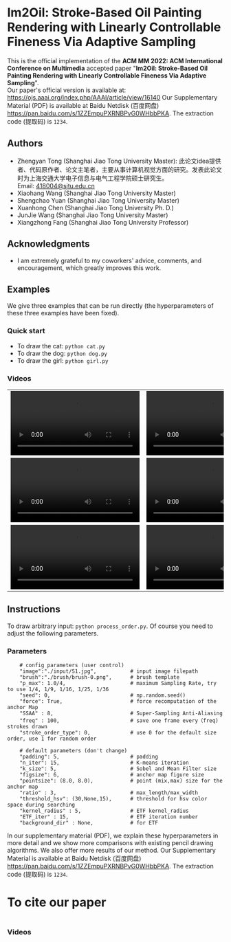 # Im2Oil: Stroke-Based Oil Painting Rendering with Linearly Controllable Fineness Via Adaptive Sampling
This is the official implementation of the **ACM MM 2022: ACM International Conference on Multimedia** accepted paper "**Im2Oil: Stroke-Based Oil Painting Rendering with Linearly Controllable Fineness Via Adaptive Sampling**".   
Our paper's official version is available at: https://ojs.aaai.org/index.php/AAAI/article/view/16140 
Our Supplementary Material (PDF) is available at Baidu Netdisk (百度网盘) https://pan.baidu.com/s/1ZZEmpuPXRNBPvG0WHbbPKA. The extraction code (提取码) is `1234`.  
## Authors
- Zhengyan Tong (Shanghai Jiao Tong University Master): 此论文idea提供者、代码原作者、论文主笔者，主要从事计算机视觉方面的研究。发表此论文时为上海交通大学电子信息与电气工程学院硕士研究生。  
Email: 418004@sjtu.edu.cn
- Xiaohang Wang (Shanghai Jiao Tong University Master)
- Shengchao Yuan (Shanghai Jiao Tong University Master)
- Xuanhong Chen (Shanghai Jiao Tong University Ph. D.)  
- JunJie Wang (Shanghai Jiao Tong University Master)
- Xiangzhong Fang (Shanghai Jiao Tong University Professor)
## Acknowledgments
- I am extremely grateful to my coworkers' advice, comments, and encouragement, which greatly improves this work. 
## Examples
We give three examples that can be run directly (the hyperparameters of these three examples have been fixed).  
### Quick start
- To draw the cat: `python cat.py`
- To draw the dog: `python dog.py`
- To draw the girl: `python girl.py`
### Videos
| | | |
| --- | --- | --- |
| <video src="https://user-images.githubusercontent.com/47803475/192312722-7841b5e6-b836-4b23-b63d-56f9b907a9f8.mp4" controls="controls"></video> | <video src="https://user-images.githubusercontent.com/47803475/192313223-1094902c-a565-43bb-9d35-156c709f6ff8.mp4" controls="controls"></video> | <video src="https://user-images.githubusercontent.com/47803475/192313388-49aa915a-3e18-4010-9af3-380a78f9a65f.mp4" controls="controls"></video> |
| <video src="https://user-images.githubusercontent.com/47803475/192313447-0190f4fd-9a8e-40d1-9a6b-91d0c368abd9.mp4" controls="controls"></video> | <video src="https://user-images.githubusercontent.com/47803475/192313506-c436fb69-f902-4a13-8965-dd6f68334281.mp4" controls="controls"></video> | <video src="https://user-images.githubusercontent.com/47803475/192313540-55c79205-025e-456e-9f21-7ac33a23ccf3.mp4" controls="controls"></video> |
| <video src="https://user-images.githubusercontent.com/47803475/192313571-7def236a-b2f2-4749-a8a6-564fd0c21f00.mp4" controls="controls"></video> | <video src="https://user-images.githubusercontent.com/47803475/192313593-27c6075b-1a9c-42b9-8743-58cebd3cbbf2.mp4" controls="controls"></video> | <video src="https://user-images.githubusercontent.com/47803475/192313613-e6355f5d-1ffb-4ae2-8fee-9e6e8125e1e7.mp4" controls="controls"></video> |


## Instructions
To draw arbitrary input: `python process_order.py`. Of course you need to adjust the following parameters.
### Parameters
        # config parameters (user control)
        "image":"./input/S1.jpg",           # input image filepath
        "brush":"./brush/brush-0.png",      # brush template
        "p_max": 1.0/4,                     # maximum Sampling Rate, try to use 1/4, 1/9, 1/16, 1/25, 1/36
        "seed": 0,                          # np.random.seed()
        "force": True,                      # force recomputation of the anchor Map
        "SSAA" : 8,                         # Super-Sampling Anti-Aliasing                    
        "freq" : 100,                       # save one frame every（freq) strokes drawn
        "stroke_order_type": 0,             # use 0 for the default size order, use 1 for random order

        # default parameters (don't change)
        "padding": 5,                       # padding
        "n_iter": 15,                       # K-means iteration
        "k_size": 5,                        # Sobel and Mean Filter size
        "figsize": 6,                       # anchor map figure size
        "pointsize": (8.0, 8.0),            # point (mix,max) size for the anchor map
        "ratio" : 3,                        # max_length/max_width     
        "threshold_hsv": (30,None,15),      # threshold for hsv color space during searching
        "kernel_radius" : 5,                # ETF kernel_radius
        "ETF_iter" : 15,                    # ETF iteration number
        "background_dir" : None,            # for ETF 

In our supplementary material (PDF), we explain these hyperparameters in more detail and we show more comparisons with existing pencil drawing algorithms. We also offer more
results of our method. Our Supplementary Material is available at Baidu Netdisk (百度网盘) https://pan.baidu.com/s/1ZZEmpuPXRNBPvG0WHbbPKA. The extraction code (提取码) is `1234`.

# To cite our paper
```

```

### Videos





